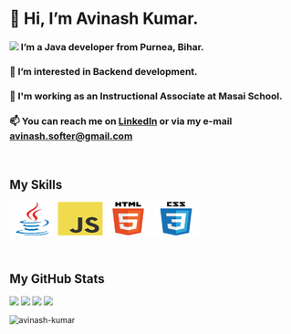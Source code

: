 # 👋 Hi, I’m Avinash Kumar.
### <img src="https://cdn-icons-png.flaticon.com/512/186/186250.png" height="24" margin-top="40" /> I’m a Java developer from Purnea, Bihar.
### 👀 I’m interested in Backend development.
### 🌱 I'm working as an Instructional Associate at Masai School.
<!--#### 💞️ I’m looking to collaborate on ... -->
### 📫 You can reach me on [LinkedIn](https://www.linkedin.com/in/avinash-kumar-42a548237/) or via my e-mail avinash.softer@gmail.com
 
<!---
avinash-here/avinash-here is a ✨ special ✨ repository because its `README.md` (this file) appears on your GitHub profile.
You can click the Preview link to take a look at your changes.
--->

<br>

## My Skills  
<p>
  
<img src="https://raw.githubusercontent.com/devicons/devicon/master/icons/java/java-original.svg" alt="css3" width="80" height="60"/> 
<img src="https://raw.githubusercontent.com/devicons/devicon/master/icons/javascript/javascript-original.svg" alt="javascript" width="80" height="60"/>

<img src="https://raw.githubusercontent.com/devicons/devicon/master/icons/html5/html5-original-wordmark.svg" alt="html5" width="80" height="60"/>
<img src="https://raw.githubusercontent.com/devicons/devicon/master/icons/css3/css3-original-wordmark.svg" alt="css3" width="80" height="60"/>

</p>

<br>

## My GitHub Stats

<!--  GitHub Stats   -->
<img src = "https://github-readme-stats.vercel.app/api?username=avinash-here&show_icons=true&theme=react&hide_border=true&bg_color=0F1000">



<!--  Most Used Languages    -->
<img src = "https://github-readme-stats.vercel.app/api/top-langs/?username=avinash-here&langs_count=8&count_private=true&layout=compact&theme=react&hide_border=true&bg_color=0D1117">


<!--  Streak Stats  -->
<img src = "https://github-readme-streak-stats.herokuapp.com/?user=avinash-here&theme=tokyonight&bg_color=0D1117">


<!-- Contribution Graph -->
<!-- <img src ="https://activity-graph.herokuapp.com/graph?username=avinash-here&custom_title=Avinash%20Kumar%27s%20Contribution%20Graph&hide_border=true&theme=react-light"> -->

<!-- [![Ashutosh's github activity graph](https://github-readme-activity-graph.cyclic.app/graph?username=avinash-here&bg_color=ffcfe9&color=9e4c98&line=9e4c98&point=403d3d&area=true&hide_border=true)](https://github.com/ashutosh00710/github-readme-activity-graph) -->

<img src = "https://github-readme-activity-graph.cyclic.app/graph?username=avinash-here&bg_color=ffcfe9&color=9e4c98&line=9e4c98&point=403d3d&area=true&hide_border=false" > 

<!-- (https://github.com/ashutosh00710/github-readme-activity-graph) -->


<!-- Profile Views -->

<p> <img src="https://komarev.com/ghpvc/?username=avinash-here&label=Profile%20Views&color=000000&style=flat" alt="avinash-kumar" /> </p>
<!-- <h2> <img src="https://komarev.com/ghpvc/?username=avinash-here&label=Profile%20Views&color=000000&style=flat" alt="avinash-kumar" /> </h2> -->



